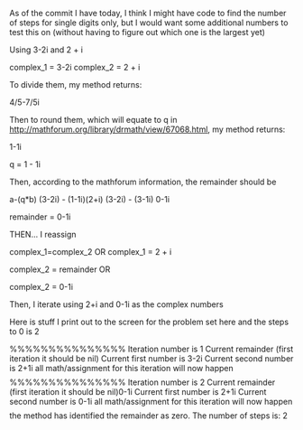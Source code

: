 As of the commit I have today, I think I might have code to find the number of steps for single digits only, but I would want some additional numbers to test this on (without having to figure out which one is the largest yet)

Using 3-2i and 2 + i

complex_1 = 3-2i
complex_2 = 2 + i

To divide them, my method returns:

4/5-7/5i

Then to round them, which will equate to q in http://mathforum.org/library/drmath/view/67068.html, my method returns:

1-1i 

q = 1 - 1i

Then, according to the mathforum information, the remainder should be

a-(q*b)
(3-2i) - (1-1i)(2+i)
(3-2i) - (3-1i)
0-1i

remainder = 0-1i

THEN... I reassign

complex_1=complex_2 OR
complex_1 = 2 + i

complex_2 = remainder OR 

complex_2 = 0-1i

Then, I iterate using 2+i and 0-1i as the complex numbers

Here is stuff I print out to the screen for the problem set here and the steps to 0 is 2

%%%%%%%%%%%%%%%
Iteration number is 1
Current remainder (first iteration it should be nil)
Current first number is 3-2i
Current second number is 2+1i
all math/assignment for this iteration will now happen
$$$$$$$$$$$$$$$$
%%%%%%%%%%%%%%%
Iteration number is 2
Current remainder (first iteration it should be nil)0-1i
Current first number is 2+1i
Current second number is 0-1i
all math/assignment for this iteration will now happen
$$$$$$$$$$$$$$$$
the method has identified the remainder as zero. The number of steps is:
2





